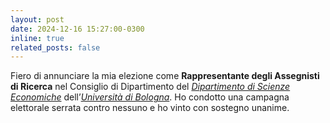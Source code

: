 ```yaml
---
layout: post
date: 2024-12-16 15:27:00-0300
inline: true
related_posts: false
---
```


Fiero di annunciare la mia elezione come <b>Rappresentante degli Assegnisti di Ricerca</b> nel Consiglio di Dipartimento del <i>[Dipartimento di Scienze Economiche](https://dse.unibo.it/)</i> dell’<i>[Università di Bologna](https://www.unibo.it/it/homepage)</i>. Ho condotto una campagna elettorale serrata contro nessuno e ho vinto con sostegno unanime.
